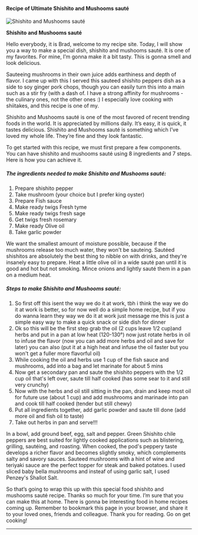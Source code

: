             

#### Recipe of Ultimate Shishito and Mushooms sauté

![Shishito and Mushooms sauté](https://img-global.cpcdn.com/recipes/97ab5dfa5c7243f2/751x532cq70/shishito-and-mushooms-saute-recipe-main-photo.jpg)

**Shishito and Mushooms sauté**

Hello everybody, it is Brad, welcome to my recipe site. Today, I will show you a way to make a special dish, shishito and mushooms sauté. It is one of my favorites. For mine, I’m gonna make it a bit tasty. This is gonna smell and look delicious.

Sauteeing mushrooms in their own juice adds earthiness and depth of flavor. I came up with this I served this sauteed shishito peppers dish as a side to soy ginger pork chops, though you can easily turn this into a main such as a stir fry (with a dash of. I have a strong affinity for mushrooms - the culinary ones, not the other ones :) I especially love cooking with shiitakes, and this recipe is one of my.

Shishito and Mushooms sauté is one of the most favored of recent trending foods in the world. It is appreciated by millions daily. It’s easy, it is quick, it tastes delicious. Shishito and Mushooms sauté is something which I’ve loved my whole life. They’re fine and they look fantastic.

To get started with this recipe, we must first prepare a few components. You can have shishito and mushooms sauté using 8 ingredients and 7 steps. Here is how you can achieve it.

##### The ingredients needed to make Shishito and Mushooms sauté:

1.  Prepare shishito pepper
2.  Take mushroom (your choice but I prefer king oyster)
3.  Prepare Fish sauce
4.  Make ready twigs Fresh tyme
5.  Make ready twigs fresh sage
6.  Get twigs fresh rosemary
7.  Make ready Olive oil
8.  Take garlic powder

We want the smallest amount of moisture possible, because if the mushrooms release too much water, they won't be sauteing. Sautéed shishitos are absolutely the best thing to nibble on with drinks, and they're insanely easy to prepare. Heat a little olive oil in a wide sauté pan until it is good and hot but not smoking. Mince onions and lightly sauté them in a pan on a medium heat.

##### Steps to make Shishito and Mushooms sauté:

1.  So first off this isent the way we do it at work, tbh i think the way we do it at work is better, so for now well do a simple home recipe, but if you do wanna learn they way we do it at work just message me this is just a simple easy way to make a quick snack or side dish for dinner
2.  Ok so this will be the first step grab the oil (2 cups leave 1/2 cup)and herbs and put in a pan at low heat (120-130°) now just rotate herbs in oil to infuse the flavor (now you can add more herbs and oil and save for later) you can also (put it at a high heat and infuse the oil faster but you won't get a fuller more flavorful oil)
3.  While cooking the oil and herbs use 1 cup of the fish sauce and mushrooms, add into a bag and let marinate for about 5 mins
4.  Now get a secondary pan and saute the shishito peppers with the 1/2 cup oil that's left over, saute till half cooked (has some sear to it and still very crunchy)
5.  Now with the herbs and oil still sitting in the pan, drain and keep most oil for future use (about 1 cup) and add mushrooms and marinade into pan and cook till half cooked (tender but still chewy)
6.  Put all ingredients together, add garlic powder and saute till done (add more oil and fish oil to taste)
7.  Take out herbs in pan and serve!!!

In a bowl, add ground beef, egg, salt and pepper. Green Shishito chile peppers are best suited for lightly cooked applications such as blistering, grilling, sautéing, and roasting. When cooked, the pod's peppery taste develops a richer flavor and becomes slightly smoky, which complements salty and savory sauces. Sauteed mushrooms with a hint of wine and teriyaki sauce are the perfect topper for steak and baked potatoes. I used sliced baby bella mushrooms and insteaf of using garlic salt, I used Penzey's Shallot Salt.

So that’s going to wrap this up with this special food shishito and mushooms sauté recipe. Thanks so much for your time. I’m sure that you can make this at home. There is gonna be interesting food in home recipes coming up. Remember to bookmark this page in your browser, and share it to your loved ones, friends and colleague. Thank you for reading. Go on get cooking!

* * *